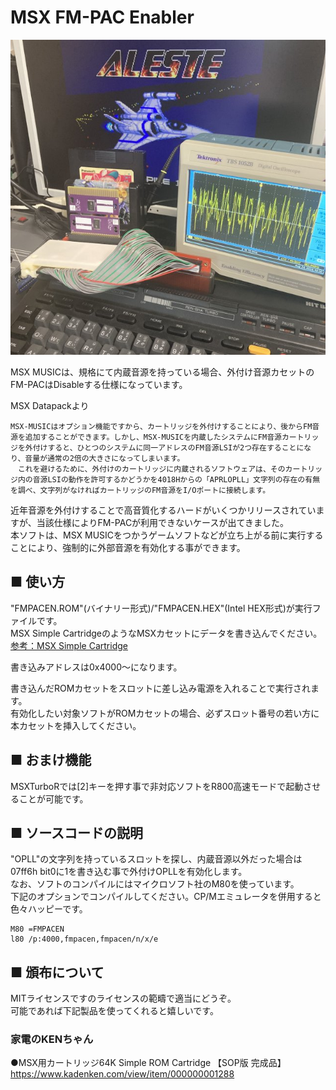 # MSX FM-PAC Enabler  
![実行イメージ](./img/img001.jpg)  


MSX MUSICは、規格にて内蔵音源を持っている場合、外付け音源カセットのFM-PACはDisableする仕様になっています。  

MSX Datapackより

    MSX-MUSICはオプション機能ですから、カートリッジを外付けすることにより、後からFM音源を追加することができます。しかし、MSX-MUSICを内蔵したシステムにFM音源カートリッジを外付けすると、ひとつのシステムに同一アドレスのFM音源LSIが2つ存在することになり、音量が通常の2倍の大きさになってしまいます。
    　これを避けるために、外付けのカートリッジに内蔵されるソフトウェアは、そのカートリッジ内の音源LSIの動作を許可するかどうかを4018Hからの「APRLOPLL」文字列の存在の有無を調べ、文字列がなければカートリッジのFM音源をI/Oポートに接続します。

近年音源を外付けすることで高音質化するハードがいくつかリリースされていますが、当該仕様によりFM-PACが利用できないケースが出てきました。  
本ソフトは、MSX MUSICをつかうゲームソフトなどが立ち上がる前に実行することにより、強制的に外部音源を有効化する事ができます。

## ■ 使い方  
"FMPACEN.ROM"(バイナリー形式)/"FMPACEN.HEX"(Intel HEX形式)が実行ファイルです。  
MSX Simple CartridgeのようなMSXカセットにデータを書き込んでください。  
[参考：MSX Simple Cartridge](https://github.com/v9938/MSX_SimpleCartridge)  

書き込みアドレスは0x4000～になります。  

書き込んだROMカセットをスロットに差し込み電源を入れることで実行されます。  
有効化したい対象ソフトがROMカセットの場合、必ずスロット番号の若い方に本カセットを挿入してください。  

## ■ おまけ機能  

MSXTurboRでは[2]キーを押す事で非対応ソフトをR800高速モードで起動させることが可能です。  

## ■ ソースコードの説明

"OPLL"の文字列を持っているスロットを探し、内蔵音源以外だった場合は07ff6h bit0に1を書き込む事で外付けOPLLを有効化します。  
なお、ソフトのコンパイルにはマイクロソフト社のM80を使っています。  
下記のオプションでコンパイルしてください。CP/Mエミュレータを併用すると色々ハッピーです。     

	M80 =FMPACEN
	l80 /p:4000,fmpacen,fmpacen/n/x/e

## ■ 頒布について   

MITライセンスですのライセンスの範疇で適当にどうぞ。  
可能であれば下記製品を使ってくれると嬉しいです。    

### 家電のKENちゃん  

●MSX用カートリッジ64K Simple ROM Cartridge 【SOP版 完成品】  
<https://www.kadenken.com/view/item/000000001288>  
